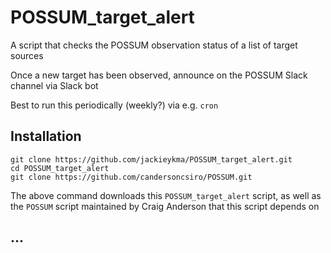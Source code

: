 # POSSUM_target_alert

A script that checks the POSSUM observation status of a list of target sources

Once a new target has been observed, announce on the POSSUM Slack channel via Slack bot

Best to run this periodically (weekly?) via e.g. `cron`



## Installation

```
git clone https://github.com/jackieykma/POSSUM_target_alert.git
cd POSSUM_target_alert
git clone https://github.com/candersoncsiro/POSSUM.git
```
The above command downloads this `POSSUM_target_alert` script, as well as the `POSSUM` script maintained by Craig Anderson that this script depends on



## ...

